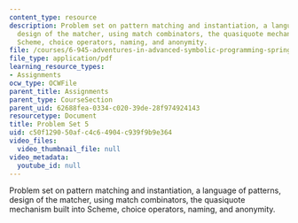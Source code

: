 ```yaml
---
content_type: resource
description: Problem set on pattern matching and instantiation, a language of patterns,
  design of the matcher, using match combinators, the quasiquote mechanism built into
  Scheme, choice operators, naming, and anonymity.
file: /courses/6-945-adventures-in-advanced-symbolic-programming-spring-2009/c50f129050afc4c64904c939f9b9e364_MIT6_945s09_assn05.pdf
file_type: application/pdf
learning_resource_types:
- Assignments
ocw_type: OCWFile
parent_title: Assignments
parent_type: CourseSection
parent_uid: 62688fea-0334-c020-39de-28f974924143
resourcetype: Document
title: Problem Set 5
uid: c50f1290-50af-c4c6-4904-c939f9b9e364
video_files:
  video_thumbnail_file: null
video_metadata:
  youtube_id: null
---
```

Problem set on pattern matching and instantiation, a language of patterns, design of the matcher, using match combinators, the quasiquote mechanism built into Scheme, choice operators, naming, and anonymity.

